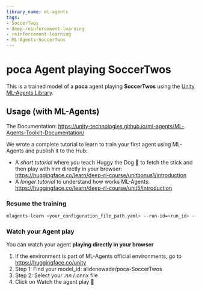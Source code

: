 ```yaml
---
library_name: ml-agents
tags:
- SoccerTwos
- deep-reinforcement-learning
- reinforcement-learning
- ML-Agents-SoccerTwos
---
```


  # **poca** Agent playing **SoccerTwos**
  This is a trained model of a **poca** agent playing **SoccerTwos**
  using the [Unity ML-Agents Library](https://github.com/Unity-Technologies/ml-agents).

  ## Usage (with ML-Agents)
  The Documentation: https://unity-technologies.github.io/ml-agents/ML-Agents-Toolkit-Documentation/

  We wrote a complete tutorial to learn to train your first agent using ML-Agents and publish it to the Hub:
  - A *short tutorial* where you teach Huggy the Dog 🐶 to fetch the stick and then play with him directly in your
  browser: https://huggingface.co/learn/deep-rl-course/unitbonus1/introduction
  - A *longer tutorial* to understand how works ML-Agents:
  https://huggingface.co/learn/deep-rl-course/unit5/introduction

  ### Resume the training
  ```bash
  mlagents-learn <your_configuration_file_path.yaml> --run-id=<run_id> --resume
  ```

  ### Watch your Agent play
  You can watch your agent **playing directly in your browser**

  1. If the environment is part of ML-Agents official environments, go to https://huggingface.co/unity
  2. Step 1: Find your model_id: alidenewade/poca-SoccerTwos
  3. Step 2: Select your *.nn /*.onnx file
  4. Click on Watch the agent play 👀
  